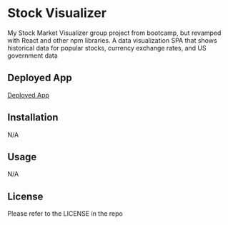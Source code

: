 # Stock Visualizer

My Stock Market Visualizer group project from bootcamp, but revamped with React and other npm libraries. A data visualization SPA that shows historical data for popular stocks, currency exchange rates, and US government data

## Deployed App

[Deployed App](https://jason-lieb.github.io/stock-visualizer/)

## Installation

N/A

## Usage

N/A

## License

Please refer to the LICENSE in the repo
